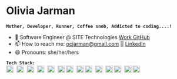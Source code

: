 # Olivia Jarman

**`Mother, Developer, Runner, Coffee snob, Addicted to coding....! `**

- 🌱 Software Engineer @ SITE Technologies <a href="https://github.com/ojarmanST">Work GitHub</a>
- 📫 How to reach me: ocjarman@gmail.com || <a href="https://www.linkedin.com/in/olivia-jarman-4908a468">LinkedIn</a>
- 😄 Pronouns: she/her/hers

**`Tech Stack:`**<br>
<img align="left" alt="JavaScript" width="20px" style="padding-right:5px;" src="https://cdn.jsdelivr.net/gh/devicons/devicon/icons/javascript/javascript-plain.svg" />
<img align="left" alt="TypeScript" width="20px" style="padding-right:5px;" src="https://cdn.jsdelivr.net/gh/devicons/devicon/icons/typescript/typescript-plain.svg" />
<img align="left" alt="HTML" width="20px" style="padding-right:5px;" src="https://cdn.jsdelivr.net/gh/devicons/devicon/icons/html5/html5-plain.svg" />
<img align="left" alt="CSS" width="20px" style="padding-right:5px;" src="https://cdn.jsdelivr.net/gh/devicons/devicon/icons/css3/css3-plain.svg" />
<img align="left" alt="React" width="20px" style="padding-right:5px;" src="https://cdn.jsdelivr.net/gh/devicons/devicon/icons/react/react-original.svg" />
<img align="left" alt="express" width="20px" src="https://cdn.jsdelivr.net/gh/devicons/devicon/icons/express/express-original.svg" />
<img align="left" alt="NodeJS" width="20px" style="padding-right:5px;" src="https://cdn.jsdelivr.net/gh/devicons/devicon/icons/nodejs/nodejs-original.svg" />
<img align="left" alt="redux" width="20px" src="https://cdn.jsdelivr.net/gh/devicons/devicon/icons/redux/redux-original.svg" />
<img align="left" alt="GitHub" width="20px" style="padding-right:5px;" src="https://cdn.jsdelivr.net/gh/devicons/devicon/icons/github/github-original.svg" />
<img align="left" alt="Git" width="20px" style="padding-right:5px;" src="https://cdn.jsdelivr.net/gh/devicons/devicon/icons/git/git-original.svg" />
<img align="left" alt="psql"  width="20px" src="https://cdn.jsdelivr.net/gh/devicons/devicon/icons/postgresql/postgresql-original.svg" />
<img align="left" alt="Firebase" width="20px" style="padding-right:5px;" src="https://cdn.jsdelivr.net/gh/devicons/devicon/icons/firebase/firebase-plain.svg" />
<img align="left" alt="socketio"  width="20px" src="https://cdn.jsdelivr.net/gh/devicons/devicon/icons/socketio/socketio-original.svg" />
<img align="left" alt="Mui" width="20px" style="padding-right:5px;" src="https://cdn.jsdelivr.net/gh/devicons/devicon/icons/materialui/materialui-original.svg" />



